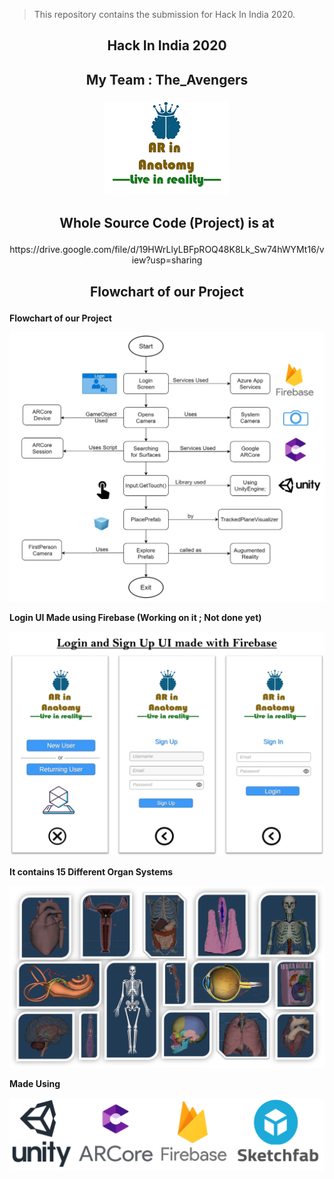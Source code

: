 
> This repository contains the submission for Hack In India 2020.
## <p align="center"> Hack In India 2020 </p>

## <p align="center"> My Team : The_Avengers </p>
<p align="center">
 <img  src="https://github.com/sanket9006/Hack-In-India/blob/master/222.png">
</p>


## <p align="center"> Whole Source Code (Project) is at  </p>

<p align="center"> https://drive.google.com/file/d/19HWrLlyLBFpROQ48K8Lk_Sw74hWYMt16/view?usp=sharing </p>


## <p align="center"> Flowchart of our Project</p>


**Flowchart of our Project**

<p align="center">
 <img  src="https://github.com/sanket9006/Hack-In-India/blob/master/sad.png">
</p>

**Login UI Made using Firebase (Working on it ; Not done yet)**

<p align="center">
 <img  src="https://github.com/sanket9006/Hack-In-India/blob/master/dddddddddd.png">
</p>


**It contains 15 Different Organ Systems**

<p align="center">
 <img  src="https://github.com/sanket9006/Hack-In-India/blob/master/9999999999999999.png">
</p>


**Made Using**

<p align="center">
 <img  src="https://github.com/sanket9006/Hack-In-India/blob/master/Unity%20%2B%20Arcore%20%2B%20Firebase%20%20%2B%20Sketchfab.png">
</p>

